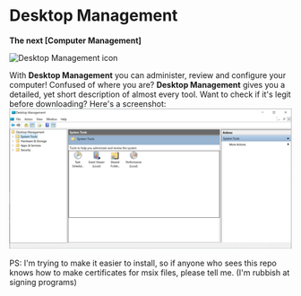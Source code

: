 # Desktop Management
**The next [Computer Management]**

![Desktop Management icon](img/Desktop.ico)

With **Desktop Management** you can administer, review and configure your computer!
Confused of where you are? **Desktop Management** gives you a detailed, yet short description of almost every tool.
Want to check if it's legit before downloading? Here's a screenshot:
![Screenshot](img/screenshot.png)

PS: I'm trying to make it easier to install, so if anyone who sees this repo knows how to make certificates for msix files, please tell me. (I'm rubbish at signing programs)
